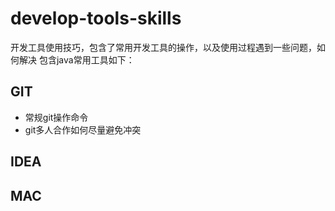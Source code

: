 # develop-tools-skills
开发工具使用技巧，包含了常用开发工具的操作，以及使用过程遇到一些问题，如何解决
包含java常用工具如下：

## GIT
  - 常规git操作命令
  - git多人合作如何尽量避免冲突
  


## IDEA


## MAC 
